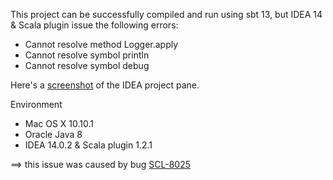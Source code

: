 
This project can be successfully compiled and run using sbt 13, but IDEA 14 & Scala plugin issue
the following errors:

- Cannot resolve method Logger.apply
- Cannot resolve symbol println
- Cannot resolve symbol debug

Here's a [screenshot](images/idea-project-pane.png?raw=true) of the IDEA project pane.

Environment
- Mac OS X 10.10.1
- Oracle Java 8
- IDEA 14.0.2 & Scala plugin 1.2.1

==> this issue was caused by bug [SCL-8025](https://youtrack.jetbrains.com/issue/SCL-8025)

